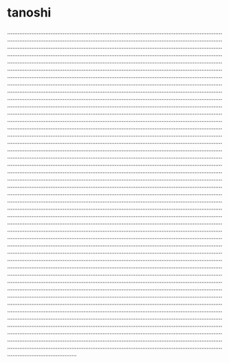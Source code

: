 # tanoshi
........................................................................................................................................................................................................................................................................................................................................................................................................................................................................................................................................................................................................................................................................................................................................................................................................................................................................................................................................................................................................................................................................................................................................................................................................................................................................................................................................................................................................................................................................................................................................................................................................................................................................................................................................................................................................................................................................................................................................................................................................................................................................................................................................................................................................................................................................................................................................................................................................................................................................................................................................................................................................................................................................................................................................................................................................................................................................................................................................................................................................................................................................................................................................................................................................................................................................................................................................................................................................................................................................................................................................................................................................................................................................................................................................................................................................................................................................................................................................................................................................................................................................................................................................................................................................................................................................................................................................................................................................................................................................................................................................................................................................................................................................................................................................................................................................................................................................................................................................................................................................................................................................................................................................................................................................................................................................................................................................................................................................................................................................................................................................................................................................................................................................................................................